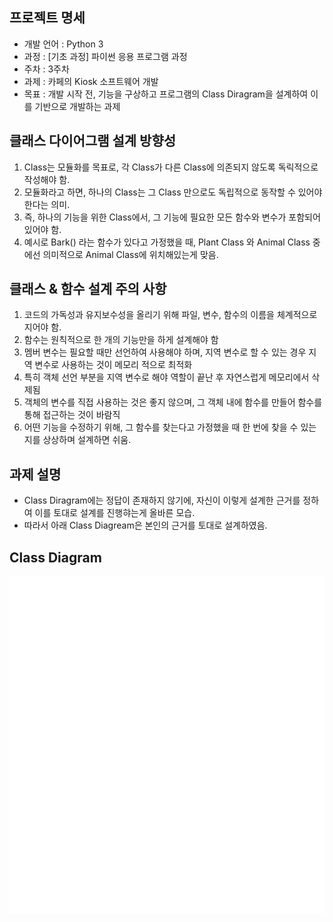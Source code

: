 ## 프로젝트 명세

- 개발 언어 : Python 3  
- 과정 : [기초 과정] 파이썬 응용 프로그램 과정  
- 주차 : 3주차  
- 과제 : 카페의 Kiosk 소프트웨어 개발  
- 목표 : 개발 시작 전, 기능을 구상하고 프로그램의 Class Diragram을 설계하여 이를 기반으로 개발하는 과제

## 클래스 다이어그램 설계 방향성

1. Class는 모듈화를 목표로, 각 Class가 다른 Class에 의존되지 않도록 독릭적으로 작성해야 함.
2. 모듈화라고 하면, 하나의 Class는 그 Class 만으로도 독립적으로 동작할 수 있어야한다는 의미.
3. 즉, 하나의 기능을 위한 Class에서, 그 기능에 필요한 모든 함수와 변수가 포함되어 있어야 함.
4. 예시로 Bark() 라는 함수가 있다고 가정했을 때, Plant Class 와 Animal Class 중에선 의미적으로 Animal Class에 위치해있는게 맞음.

## 클래스 & 함수 설계 주의 사항

1. 코드의 가독성과 유지보수성을 올리기 위해 파일, 변수, 함수의 이름을 체계적으로 지어야 함.
2. 함수는 원칙적으로 한 개의 기능만을 하게 설계해야 함
3. 멤버 변수는 필요할 때만 선언하여 사용해야 하며, 지역 변수로 할 수 있는 경우 지역 변수로 사용하는 것이 메모리 적으로 최적화
4. 특히 객체 선언 부분을 지역 변수로 해야 역할이 끝난 후 자연스럽게 메모리에서 삭제됨
5. 객체의 변수를 직접 사용하는 것은 좋지 않으며, 그 객체 내에 함수를 만들어 함수를 통해 접근하는 것이 바람직
6. 어떤 기능을 수정하기 위해, 그 함수를 찾는다고 가정했을 때 한 번에 찾을 수 있는지를 상상하며 설계하면 쉬움.

## 과제 설명

- Class Diragram에는 정답이 존재하지 않기에, 자신이 이렇게 설계한 근거를 정하여 이를 토대로 설계를 진행햐는게 올바른 모습.  
- 따라서 아래 Class Diagream은 본인의 근거를 토대로 설계하였음.  

## Class Diagram

<p align="center"><img src="classdiagram.png" width="617" height="540"></p>
